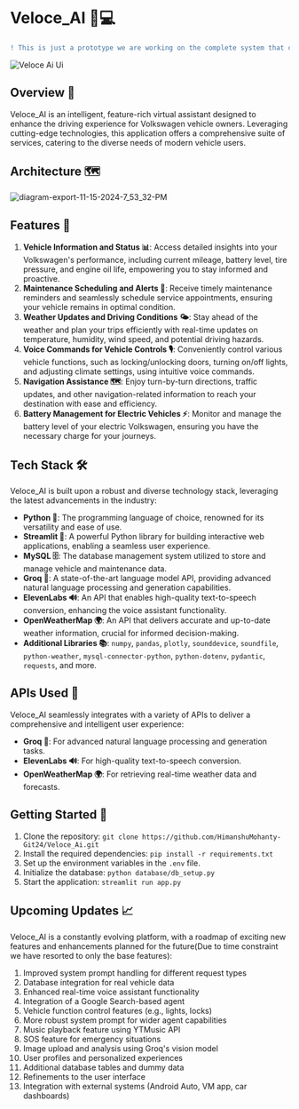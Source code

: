# Veloce_AI 🚗💻
```diff
! This is just a prototype we are working on the complete system that can be integrated with the Car System and the mobile apps in the future.
```
![Veloce Ai Ui](https://github.com/user-attachments/assets/626972b8-8eca-4b5e-a24f-915c48e56643)

## Overview 🌟
Veloce_AI is an intelligent, feature-rich virtual assistant designed to enhance the driving experience for Volkswagen vehicle owners. Leveraging cutting-edge technologies, this application offers a comprehensive suite of services, catering to the diverse needs of modern vehicle users.

## Architecture 🗺️
![diagram-export-11-15-2024-7_53_32-PM](https://github.com/user-attachments/assets/52063c73-2930-4395-af0a-975475a8942e)

## Features 🌟
1. **Vehicle Information and Status 📊**: Access detailed insights into your Volkswagen's performance, including current mileage, battery level, tire pressure, and engine oil life, empowering you to stay informed and proactive.
2. **Maintenance Scheduling and Alerts 🔔**: Receive timely maintenance reminders and seamlessly schedule service appointments, ensuring your vehicle remains in optimal condition.
3. **Weather Updates and Driving Conditions 🌤️**: Stay ahead of the weather and plan your trips efficiently with real-time updates on temperature, humidity, wind speed, and potential driving hazards.
4. **Voice Commands for Vehicle Controls 🎙️**: Conveniently control various vehicle functions, such as locking/unlocking doors, turning on/off lights, and adjusting climate settings, using intuitive voice commands.
5. **Navigation Assistance 🗺️**: Enjoy turn-by-turn directions, traffic updates, and other navigation-related information to reach your destination with ease and efficiency.
6. **Battery Management for Electric Vehicles ⚡**: Monitor and manage the battery level of your electric Volkswagen, ensuring you have the necessary charge for your journeys.

## Tech Stack 🛠️
Veloce_AI is built upon a robust and diverse technology stack, leveraging the latest advancements in the industry:

- **Python 🐍**: The programming language of choice, renowned for its versatility and ease of use.
- **Streamlit 🚀**: A powerful Python library for building interactive web applications, enabling a seamless user experience.
- **MySQL 🗄️**: The database management system utilized to store and manage vehicle and maintenance data.
- **Groq 🧠**: A state-of-the-art language model API, providing advanced natural language processing and generation capabilities.
- **ElevenLabs 🔊**: An API that enables high-quality text-to-speech conversion, enhancing the voice assistant functionality.
- **OpenWeatherMap 🌍**: An API that delivers accurate and up-to-date weather information, crucial for informed decision-making.
- **Additional Libraries 📚**: `numpy`, `pandas`, `plotly`, `sounddevice`, `soundfile`, `python-weather`, `mysql-connector-python`, `python-dotenv`, `pydantic`, `requests`, and more.

## APIs Used 🔑
Veloce_AI seamlessly integrates with a variety of APIs to deliver a comprehensive and intelligent user experience:

- **Groq 🧠**: For advanced natural language processing and generation tasks.
- **ElevenLabs 🔊**: For high-quality text-to-speech conversion.
- **OpenWeatherMap 🌍**: For retrieving real-time weather data and forecasts.

## Getting Started 🚀
1. Clone the repository: `git clone https://github.com/HimanshuMohanty-Git24/Veloce_Ai.git`
2. Install the required dependencies: `pip install -r requirements.txt`
3. Set up the environment variables in the `.env` file.
4. Initialize the database: `python database/db_setup.py`
5. Start the application: `streamlit run app.py`

## Upcoming Updates 📈
Veloce_AI is a constantly evolving platform, with a roadmap of exciting new features and enhancements planned for the future(Due to time constraint we have resorted to only the base features):

1. Improved system prompt handling for different request types
2. Database integration for real vehicle data
3. Enhanced real-time voice assistant functionality
4. Integration of a Google Search-based agent
5. Vehicle function control features (e.g., lights, locks)
6. More robust system prompt for wider agent capabilities
7. Music playback feature using YTMusic API
8. SOS feature for emergency situations
9. Image upload and analysis using Groq's vision model
10. User profiles and personalized experiences
11. Additional database tables and dummy data
12. Refinements to the user interface
13. Integration with external systems (Android Auto, VM app, car dashboards)



